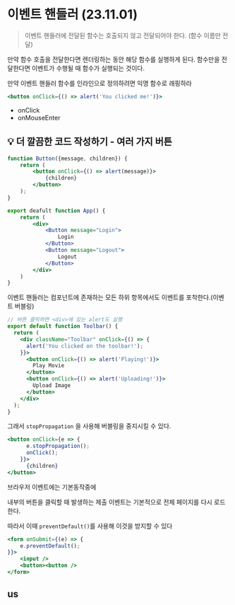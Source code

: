 # 이벤트 핸들러 (23.11.01)

> 이벤트 핸들러에 전달된 함수는 호출되지 않고 전달되어야 한다. (함수 이름만 전달)
> 

만약 함수 호출을 전달한다면 렌더링하는 동안 해당 함수를 실행하게 된다.
함수만을 전달한다면 이벤트가 수행될 때 함수가 실행되는 것이다.

만약 이벤트 핸들러 함수를 인라인으로 정의하려면 익명 함수로 래핑하라

```jsx
<button onClick={() => alert('You clicked me!')}>
```

- onClick
- onMouseEnter

## 💡 더 깔끔한 코드 작성하기 - 여러 가지 버튼

```jsx
function Button({message, children}) {
	return (
		<button onClick={() => alert(message)}>
			{children}
		</button>
	);
}

export deafult function App() {
	return (
		<div>
			<Button message="Login">
				Login
			</Button>
			<Button message="Logout">
				Logout
			</Button>
		</div>
	)
}
```

이벤트 핸들러는 컴포넌트에 존재하는 모든 하위 항목에서도 이벤트를 포착한다.(이벤트 버블링)

```jsx
// 버튼 클릭하면 <div>에 있는 alert도 실행
export default function Toolbar() {
  return (
    <div className="Toolbar" onClick={() => {
      alert('You clicked on the toolbar!');
    }}>
      <button onClick={() => alert('Playing!')}>
        Play Movie
      </button>
      <button onClick={() => alert('Uploading!')}>
        Upload Image
      </button>
    </div>
  );
}
```

그래서 `stopPropagation` 을 사용해 버블링을 중지시킬 수 있다.

```jsx
<button onClick={e => {
      e.stopPropagation();
      onClick();
    }}>
      {children}
</button>
```

브라우저 이벤트에는 기본동작중에 <form> 내부의 버튼을 클릭할 때 발생하는 제출 이벤트는 기본적으로 전체 페이지를 다시 로드한다.

따라서 이때 `preventDefault()`를 사용해 이것을 방지할 수 있다

```jsx
<form onSubmit={(e) => {
	e.preventDefault();
}}>
	<input />
	<button><button />
</form>
```

## us